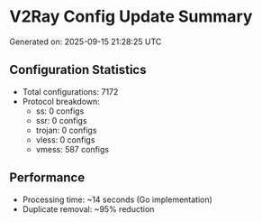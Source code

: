 # V2Ray Config Update Summary
Generated on: 2025-09-15 21:28:25 UTC

## Configuration Statistics
- Total configurations: 7172
- Protocol breakdown:
  - ss: 0 configs
  - ssr: 0 configs
  - trojan: 0 configs
  - vless: 0 configs
  - vmess: 587 configs

## Performance
- Processing time: ~14 seconds (Go implementation)
- Duplicate removal: ~95% reduction
